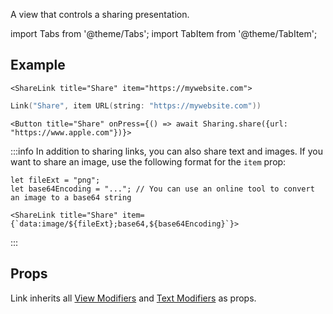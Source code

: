 ---
---

A view that controls a sharing presentation.

import Tabs from '@theme/Tabs';
import TabItem from '@theme/TabItem';

## Example

<Tabs>
<TabItem value="srn" label="swiftui-react-native">

```tsx
<ShareLink title="Share" item="https://mywebsite.com">
```

</TabItem>
<TabItem value="swiftui" label="SwiftUI">

```swift
Link("Share", item URL(string: "https://mywebsite.com"))
```

</TabItem>
<TabItem value="react-native" label="React Native">

```tsx
<Button title="Share" onPress={() => await Sharing.share({url: "https://www.apple.com"})}>
```

</TabItem>
</Tabs>

:::info
In addition to sharing links, you can also share text and images. If you want to share an image, use the following format for the `item` prop:

```tsx
let fileExt = "png";
let base64Encoding = "..."; // You can use an online tool to convert an image to a base64 string

<ShareLink title="Share" item={`data:image/${fileExt};base64,${base64Encoding}`}>
```

:::

## Props

Link inherits all [View Modifiers](../modifiers#view-modifiers) and [Text Modifiers](../modifiers#text-modifiers) as props.
